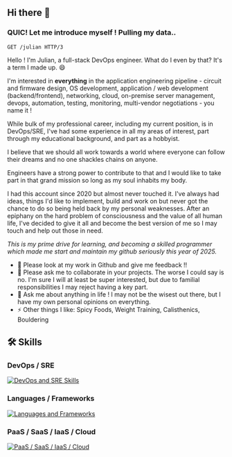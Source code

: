 ## Hi there 👋

### QUIC! Let me introduce myself ! Pulling my data..
```
GET /julian HTTP/3
```

Hello ! I'm Julian, a full-stack DevOps engineer. What do I even by that? It's a term I made up. 😄

I'm interested in **everything** in the application engineering pipeline - circuit and firmware design, OS development, application / web development (backend/frontend),
networking, cloud, on-premise server management, devops, automation, testing, monitoring, multi-vendor negotiations - you name it !

While bulk of my professional career, including my current position, is in DevOps/SRE, I've had some experience in all my areas of interest, part through my educational background, and part as a hobbyist.

I believe that we should all work towards a world where everyone can follow their dreams and no one shackles chains on anyone.

Engineers have a strong power to contribute to that and I would like to take part in that grand mission so long as my soul inhabits my body.

I had this account since 2020 but almost never touched it. I've always had ideas, things I'd like to implement, build and work on but never got the chance to do so being held back by my personal weaknesses.
After an epiphany on the hard problem of consciousness and the value of all human life, I've decided to give it all and become the best version of me so I may touch and help out those in need.

_This is my prime drive for learning, and becoming a skilled programmer which made me start and maintain my github seriously this year of 2025._ 

- 🔭 Please look at my work in Github and give me feedback !!
- 👯 Please ask me to collaborate in your projects. The worse I could say is no. 
I'm sure I will at least be super interested, but due to familial responsibilities I may reject having a key part.
- 💬 Ask me about anything in life ! I may not be the wisest out there, but I have my own personal opinions on everything.
- ⚡ Other things I like: Spicy Foods, Weight Training, Calisthenics, Bouldering

<!--
**journeyofthesoul/journeyofthesoul** is a ✨ _special_ ✨ repository because its `README.md` (this file) appears on your GitHub profile.

Here are some ideas to get you started:

- 🔭 I’m currently working on ...
- 🌱 I’m currently learning ...
- 👯 I’m looking to collaborate on ...
- 🤔 I’m looking for help with ...
- 💬 Ask me about ...
- 📫 How to reach me: ...
- 😄 Pronouns: ...
- ⚡ Fun fact: ...
-->

## 🛠️ Skills

### DevOps / SRE
[![DevOps and SRE Skills](https://skillicons.dev/icons?i=kubernetes,docker,githubactions,jenkins,kafka)](https://skillicons.dev)

### Languages / Frameworks
[![Languages and Frameworks](https://skillicons.dev/icons?i=python,django,c,golang,js,html,css,bash)](https://skillicons.dev)

### PaaS / SaaS / IaaS / Cloud
[![PaaS / SaaS / IaaS / Cloud](https://skillicons.dev/icons?i=aws,gcp)](https://skillicons.dev)
